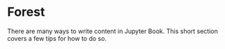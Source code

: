 Forest
=======================

There are many ways to write content in Jupyter Book. This short section
covers a few tips for how to do so.